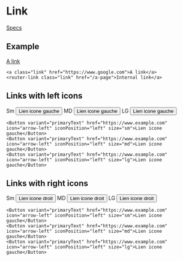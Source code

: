 # Link
[Specs](https://www.sketch.com/s/6034ddd9-a0d3-4844-adda-bd4c821f24b1/a/g9k8Er)
 
## Example
<a class="link" href="https://www.google.com">A link</a>

```
<a class="link" href="https://www.google.com">A link</a>
<router-link class="link" href="/a-page">Internal link</a>
```

## Links with left icons

Sm
<Button variant="primaryText" href="https://www.example.com" icon="arrow-left" iconPosition="left" size="sm">Lien icone gauche</Button>
MD
<Button variant="primaryText" href="https://www.example.com" icon="arrow-left" iconPosition="left" size="md">Lien icone gauche</Button>
LG
<Button variant="primaryText" href="https://www.example.com" icon="arrow-left" iconPosition="left" size="lg">Lien icone gauche</Button>

```
<Button variant="primaryText" href="https://www.example.com" icon="arrow-left" iconPosition="left" size="sm">Lien icone gauche</Button>
<Button variant="primaryText" href="https://www.example.com" icon="arrow-left" iconPosition="left" size="md">Lien icone gauche</Button>
<Button variant="primaryText" href="https://www.example.com" icon="arrow-left" iconPosition="left" size="lg">Lien icone gauche</Button>
```

## Links with right icons

Sm
<Button variant="primaryText" href="https://www.example.com" icon="arrow-right" size="sm">Lien icone droit</Button>
MD
<Button variant="primaryText" href="https://www.example.com" icon="arrow-right" size="md">Lien icone droit</Button>
LG
<Button variant="primaryText" href="https://www.example.com" icon="arrow-right" size="lg">Lien icone droit</Button>
```
<Button variant="primaryText" href="https://www.example.com" icon="arrow-left" iconPosition="left" size="sm">Lien icone gauche</Button>
<Button variant="primaryText" href="https://www.example.com" icon="arrow-left" iconPosition="left" size="md">Lien icone gauche</Button>
<Button variant="primaryText" href="https://www.example.com" icon="arrow-left" iconPosition="left" size="lg">Lien icone gauche</Button>
```
